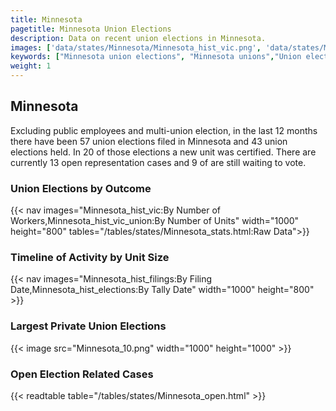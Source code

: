 ```yaml
---
title: Minnesota
pagetitle: Minnesota Union Elections
description: Data on recent union elections in Minnesota.
images: ['data/states/Minnesota/Minnesota_hist_vic.png', 'data/states/Minnesota/Minnesota_hist_size.png', 'data/states/Minnesota/Minnesota_10.png']
keywords: ["Minnesota union elections", "Minnesota unions","Union elections"]
weight: 1
---
```

##  Minnesota

Excluding public employees and multi-union election, in the last 12 months there have been 57 union elections filed in Minnesota and 43 union elections held. In 20 of those elections a new unit was certified. There are currently 13 open representation cases and 9 of are still waiting to vote.

### Union Elections by Outcome
{{< nav images="Minnesota_hist_vic:By Number of Workers,Minnesota_hist_vic_union:By Number of Units" width="1000" height="800" tables="/tables/states/Minnesota_stats.html:Raw Data">}}

### Timeline of Activity by Unit Size
{{< nav images="Minnesota_hist_filings:By Filing Date,Minnesota_hist_elections:By Tally Date" width="1000" height="800" >}}

### Largest Private Union Elections
{{< image src="Minnesota_10.png" width="1000" height="1000"  >}}

### Open Election Related Cases
{{< readtable table="/tables/states/Minnesota_open.html" >}}

